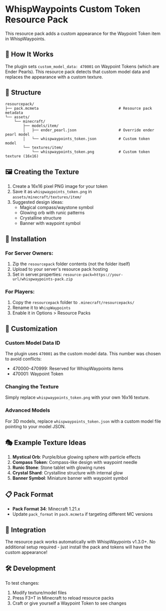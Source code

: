 # WhispWaypoints Custom Token Resource Pack

This resource pack adds a custom appearance for the Waypoint Token item in WhispWaypoints.

## 🎨 How It Works

The plugin sets `custom_model_data: 470001` on Waypoint Tokens (which are Ender Pearls). This resource pack detects that custom model data and replaces the appearance with a custom texture.

## 📁 Structure

```
resourcepack/
├── pack.mcmeta                                    # Resource pack metadata
└── assets/
    └── minecraft/
        ├── models/item/
        │   ├── ender_pearl.json                   # Override ender pearl model
        │   └── whispwaypoints_token.json          # Custom token model
        └── textures/item/
            └── whispwaypoints_token.png           # Custom token texture (16x16)
```

## 🖼️ Creating the Texture

1. Create a 16x16 pixel PNG image for your token
2. Save it as `whispwaypoints_token.png` in `assets/minecraft/textures/item/`
3. Suggested design ideas:
   - Magical compass/waystone symbol
   - Glowing orb with runic patterns
   - Crystalline structure
   - Banner with waypoint symbol

## 🚀 Installation

### For Server Owners:
1. Zip the `resourcepack` folder contents (not the folder itself)
2. Upload to your server's resource pack hosting
3. Set in server.properties: `resource-pack=https://your-url/whispwaypoints-pack.zip`

### For Players:
1. Copy the `resourcepack` folder to `.minecraft/resourcepacks/`
2. Rename it to `WhispWaypoints`
3. Enable it in Options > Resource Packs

## 🔧 Customization

### Custom Model Data ID
The plugin uses `470001` as the custom model data. This number was chosen to avoid conflicts:
- 470000-470999: Reserved for WhispWaypoints items
- 470001: Waypoint Token

### Changing the Texture
Simply replace `whispwaypoints_token.png` with your own 16x16 texture.

### Advanced Models
For 3D models, replace `whispwaypoints_token.json` with a custom model file pointing to your model JSON.

## 🎭 Example Texture Ideas

1. **Mystical Orb**: Purple/blue glowing sphere with particle effects
2. **Compass Token**: Compass-like design with waypoint needle
3. **Runic Stone**: Stone tablet with glowing runes
4. **Crystal Shard**: Crystalline structure with internal glow
5. **Banner Symbol**: Miniature banner with waypoint symbol

## 📋 Pack Format

- **Pack Format 34**: Minecraft 1.21.x
- Update `pack_format` in `pack.mcmeta` if targeting different MC versions

## 🔗 Integration

The resource pack works automatically with WhispWaypoints v1.3.0+. No additional setup required - just install the pack and tokens will have the custom appearance!

## 🛠️ Development

To test changes:
1. Modify texture/model files
2. Press F3+T in Minecraft to reload resource packs
3. Craft or give yourself a Waypoint Token to see changes

